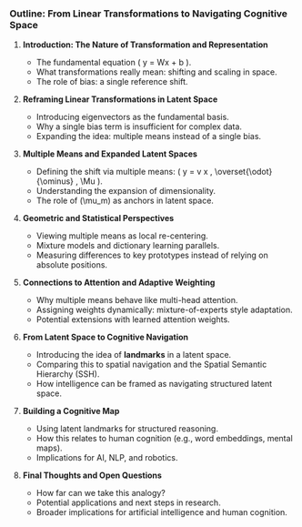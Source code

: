 ### **Outline: From Linear Transformations to Navigating Cognitive Space**
1. **Introduction: The Nature of Transformation and Representation**
   - The fundamental equation \( y = Wx + b \).
   - What transformations really mean: shifting and scaling in space.
   - The role of bias: a single reference shift.

2. **Reframing Linear Transformations in Latent Space**
   - Introducing eigenvectors as the fundamental basis.
   - Why a single bias term is insufficient for complex data.
   - Expanding the idea: multiple means instead of a single bias.

3. **Multiple Means and Expanded Latent Spaces**
   - Defining the shift via multiple means: \( y = v x \, \overset{\odot}{\ominus} \, \Mu \).
   - Understanding the expansion of dimensionality.
   - The role of \(\mu_m\) as anchors in latent space.

4. **Geometric and Statistical Perspectives**
   - Viewing multiple means as local re-centering.
   - Mixture models and dictionary learning parallels.
   - Measuring differences to key prototypes instead of relying on absolute positions.

5. **Connections to Attention and Adaptive Weighting**
   - Why multiple means behave like multi-head attention.
   - Assigning weights dynamically: mixture-of-experts style adaptation.
   - Potential extensions with learned attention weights.

6. **From Latent Space to Cognitive Navigation**
   - Introducing the idea of **landmarks** in a latent space.
   - Comparing this to spatial navigation and the Spatial Semantic Hierarchy (SSH).
   - How intelligence can be framed as navigating structured latent space.

7. **Building a Cognitive Map**
   - Using latent landmarks for structured reasoning.
   - How this relates to human cognition (e.g., word embeddings, mental maps).
   - Implications for AI, NLP, and robotics.

8. **Final Thoughts and Open Questions**
   - How far can we take this analogy?
   - Potential applications and next steps in research.
   - Broader implications for artificial intelligence and human cognition.

